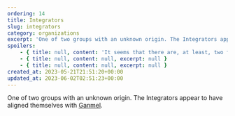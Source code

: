 ```yaml
---
ordering: 14
title: Integrators
slug: integrators
category: organizations
excerpt: 'One of two groups with an unknown origin. The Integrators appear to have aligned themselves with Gan...'
spoilers:
    - { title: null, content: 'It seems that there are, at least, two factions among the [Gaians](/category/organizations/visitors) with differing philosophies and allegiances. The Integrators appear to be the ones perpetrating the takeover of humanity, and align themselves with the [Supreme Commander](/category/characters/ganmel).', excerpt: 'It seems that there are, at least, two factions among the Gaians with differing philosophies and all...' }
    - { title: null, content: null, excerpt: null }
    - { title: null, content: null, excerpt: null }
created_at: 2023-05-21T21:51:20+00:00
updated_at: 2023-06-02T02:51:23+00:00
---
```

One of two groups with an unknown origin. The Integrators appear to have aligned themselves with [Ganmel](/category/characters/ganmel).